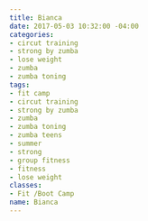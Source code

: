 ```yaml
---
title: Bianca
date: 2017-05-03 10:32:00 -04:00
categories:
- circut training
- strong by zumba
- lose weight
- zumba
- zumba toning
tags:
- fit camp
- circut training
- strong by zumba
- zumba
- zumba toning
- zumba teens
- summer
- strong
- group fitness
- fitness
- lose weight
classes:
- Fit /Boot Camp
name: Bianca
---
```


